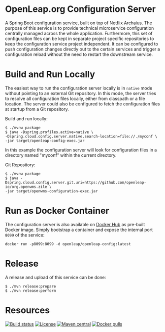 # OpenLeap.org Configuration Server
A Spring Boot configuration service, built on top of Netflix Archaius. The purpose of this service is to provide technical microservice
configuration centrally managed across the whole application. Furthermore, this set of configuration files can be kept in separate project
specific repositories to keep the configuration service project independent. It can be configured to push configuration changes directly
out to the certain services and trigger a configuration reload without the need to restart the downstream service.

# Build and Run Locally
The easiest way to run the configuration server locally is in `native` mode without pointing to an external Git repository. In this mode,
the server tries to resolve all configuration files locally, either from classpath or a file location. The server could also be configured
to fetch the configuration files at startup from a Git repository.

Build and run locally:
```
$ ./mvnw package
$ java -Dspring.profiles.active=native \ 
-Dspring.cloud.config.server.native.search-location=file://./myconf \
-jar target/openleap-config-exec.jar
```

In this example the configuration server will look for configuration files in a directory named "myconf" within the current directory.

Git Repository:
```
$ ./mvnw package
$ java -Dspring.cloud.config.server.git.uri=https://github.com/openleap-io/org.openwms.zile \
-jar target/openwms-configuration-exec.jar
```

# Run as Docker Container
The configuration server is also available on [Docker Hub](https://hub.docker.com/r/openleap/openleap-config) as pre-built Docker
image. Simply bootstrap a container and expose the internal port `8099` of the service:

```
docker run -p8099:8099 -d openleap/openleap-config:latest
```

# Release
A release and upload of this service can be done:
```
$ ./mvn release:prepare
$ ./mvn release:perform
```

# Resources

[![Build status](https://github.com/openleap-io/io.openleap.config/actions/workflows/main-build.yml/badge.svg)](https://github.com/openleap-io/io.openleap.config/actions/workflows/main-build.yml)
[![License](https://img.shields.io/badge/License-Apache%202.0-blue.svg)](LICENSE)
[![Maven central](https://img.shields.io/maven-central/v/org.openwms/io.openleap.config)](https://search.maven.org/search?q=a:io.openleap.config)
[![Docker pulls](https://img.shields.io/docker/pulls/openleap/openleap-config)](https://hub.docker.com/r/openleap/openleap-config)


